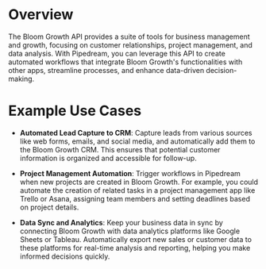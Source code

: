 # Overview

The Bloom Growth API provides a suite of tools for business management and growth, focusing on customer relationships, project management, and data analysis. With Pipedream, you can leverage this API to create automated workflows that integrate Bloom Growth's functionalities with other apps, streamline processes, and enhance data-driven decision-making.

# Example Use Cases

- **Automated Lead Capture to CRM**: Capture leads from various sources like web forms, emails, and social media, and automatically add them to the Bloom Growth CRM. This ensures that potential customer information is organized and accessible for follow-up.

- **Project Management Automation**: Trigger workflows in Pipedream when new projects are created in Bloom Growth. For example, you could automate the creation of related tasks in a project management app like Trello or Asana, assigning team members and setting deadlines based on project details.

- **Data Sync and Analytics**: Keep your business data in sync by connecting Bloom Growth with data analytics platforms like Google Sheets or Tableau. Automatically export new sales or customer data to these platforms for real-time analysis and reporting, helping you make informed decisions quickly.
